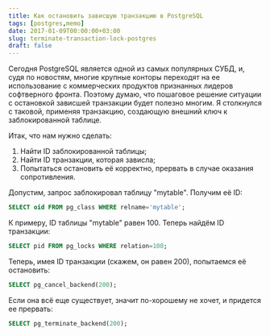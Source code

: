 ```yaml
---
title: Как остановить зависшую транзакцию в PostgreSQL
tags: [postgres,memo]
date: 2017-01-09T00:00:00+03:00
slug: terminate-transaction-lock-postgres
draft: false
---
```


Сегодня PostgreSQL является одной из самых популярных СУБД, и, судя по новостям, многие крупные конторы переходят на ее использование
с коммерческих продуктов признанных лидеров софтверного фронта. Поэтому думаю, что пошаговое решение ситуации с остановкой зависшей
транзакции будет полезно многим. Я столкнулся с таковой, применяя транзакцию, создающую внешний ключ к заблокированной таблице.

Итак, что нам нужно сделать:

1. Найти ID заблокированной таблицы;
2. Найти ID транзакции, которая зависла;
3. Попытаться остановить её корректно, прервать в случае оказания сопротивления.

Допустим, запрос заблокировал таблицу "mytable". Получим её ID:

```sql
SELECT oid FROM pg_class WHERE relname='mytable';
```

К примеру, ID таблицы "mytable" равен 100. Теперь найдём ID транзакции:

```sql
SELECT pid FROM pg_locks WHERE relation=100;
```

Теперь, имея ID транзакции (скажем, он равен 200), попытаемся её остановить:

```sql
SELECT pg_cancel_backend(200);
```

Если она всё еще существует, значит по-хорошему не хочет, и придется ее прервать:

```sql
SELECT pg_terminate_backend(200);
```
